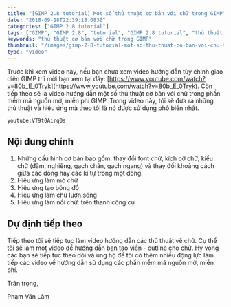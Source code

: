 ```yaml
---
title: "[GIMP 2.8 tutorial] Một số thủ thuật cơ bản với chữ trong GIMP"
date: "2018-09-18T22:39:18.083Z"
categories: ["GIMP 2.8 tutorial"]
tags: ["GIMP", "GIMP 2.8", "tutorial", "GIMP 2.8 tutorial", "thủ thuật cơ bản với chữ"]
keywords: "thủ thuật cơ bản với chữ trong GIMP"
thumbnail: "/images/gimp-2-8-tutorial-mot-so-thu-thuat-co-ban-voi-chu-trong-gimp.jpg"
type: "video"
---
```


Trước khi xem video này, nếu bạn chưa xem video hướng dẫn tùy chỉnh giao diện GIMP thì mời bạn xem tại đây: [https://www.youtube.com/watch?v=80b_E_0Tryk](https://www.youtube.com/watch?v=80b_E_0Tryk). Còn tiếp theo sẽ là video hướng dẫn một số thủ thuật cơ bản với chữ trong phần mềm mã nguồn mở, miễn phí GIMP. Trong video này, tôi sẽ đưa ra những thủ thuật và hiệu ứng mà theo tôi là nó được sử dụng phổ biến nhất.

`youtube:VT9t0Airq0s`

## Nội dung chính

  1. Những cấu hình cơ bản bao gồm: thay đổi font chữ, kích cỡ chữ, kiểu chữ (đậm, nghiêng, gạch chân, gạch ngang) và thay đổi khoảng cách giữa các dòng hay các kí tự trong một dòng.
  2. Hiệu ứng làm mờ chữ
  3. Hiệu ứng tạo bóng đổ
  4. Hiệu ứng làm chữ lượn sóng
  5. Hiệu ứng làm nổi chữ: trên thanh công cụ

## Dự định tiếp theo

Tiếp theo tôi sẽ tiếp tục làm video hướng dẫn các thủ thuật về chữ. Cụ thể tôi sẽ làm một video để hướng dẫn bạn tạo viền - outline cho chữ. Hy vọng các bạn sẽ tiếp tục theo dõi và ủng hộ để tôi có thêm nhiều động lực làm tiếp các video về hướng dẫn sử dụng các phần mềm mã nguồn mở, miễn phí.

Trân trọng,

Phạm Văn Lâm